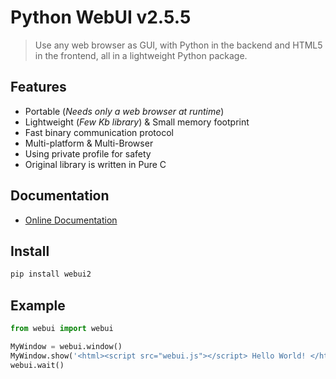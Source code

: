 # Python WebUI v2.5.5

> Use any web browser as GUI, with Python in the backend and HTML5 in the frontend, all in a lightweight Python package.

## Features

- Portable (*Needs only a web browser at runtime*)
- Lightweight (*Few Kb library*) & Small memory footprint
- Fast binary communication protocol
- Multi-platform & Multi-Browser
- Using private profile for safety
- Original library is written in Pure C

## Documentation

* [Online Documentation](https://webui.me/docs/#/python_api)

## Install

```sh
pip install webui2
```

## Example

```python
from webui import webui

MyWindow = webui.window()
MyWindow.show('<html><script src="webui.js"></script> Hello World! </html>')
webui.wait()
```
